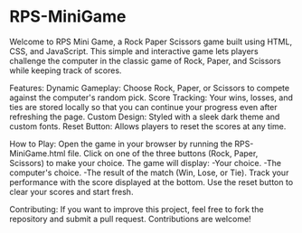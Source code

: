 # RPS-MiniGame
 Welcome to RPS Mini Game, a Rock Paper Scissors game built using HTML, CSS, and JavaScript. This simple and interactive game lets players challenge the computer in the classic game of Rock, Paper, and Scissors while keeping track of scores.
 
Features:
 Dynamic Gameplay: Choose Rock, Paper, or Scissors to compete against the computer's random pick.
 Score Tracking: Your wins, losses, and ties are stored locally so that you can continue your progress even after refreshing the page.
 Custom Design: Styled with a sleek dark theme and custom fonts.
 Reset Button: Allows players to reset the scores at any time.

How to Play:
 Open the game in your browser by running the RPS-MiniGame.html file.
 Click on one of the three buttons (Rock, Paper, Scissors) to make your choice.
 The game will display:
      -Your choice.
      -The computer's choice.
      -The result of the match (Win, Lose, or Tie).
 Track your performance with the score displayed at the bottom.
 Use the reset button to clear your scores and start fresh.
  
Contributing:
 If you want to improve this project, feel free to fork the repository and submit a pull  request. Contributions are welcome!

